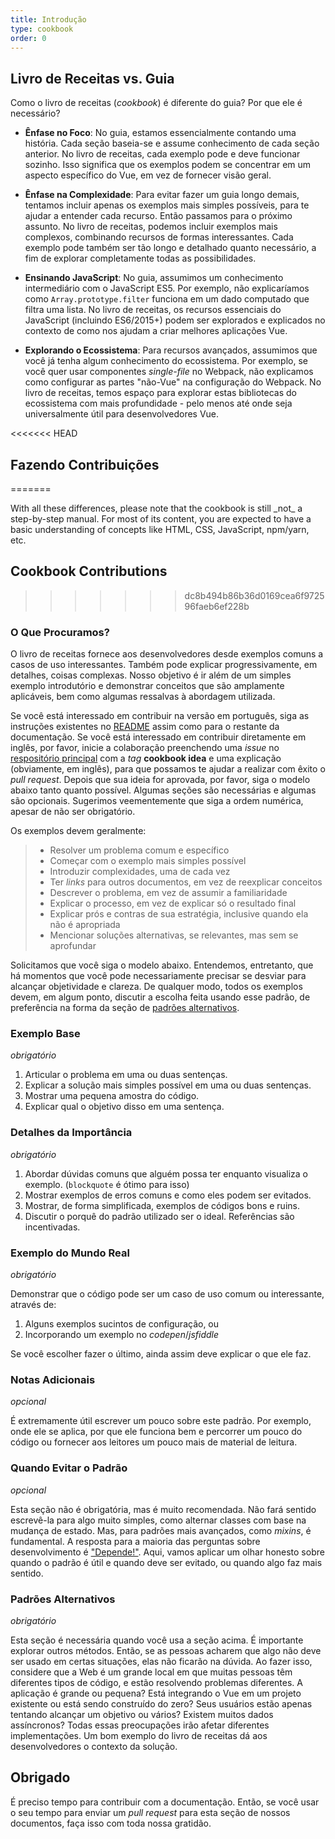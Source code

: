 ```yaml
---
title: Introdução
type: cookbook
order: 0
---
```


## Livro de Receitas vs. Guia

Como o livro de receitas (_cookbook_) é diferente do guia? Por que ele é necessário?

* **Ênfase no Foco**: No guia, estamos essencialmente contando uma história. Cada seção baseia-se e assume conhecimento de cada seção anterior. No livro de receitas, cada exemplo pode e deve funcionar sozinho. Isso significa que os exemplos podem se concentrar em um aspecto específico do Vue, em vez de fornecer visão geral.

* **Ênfase na Complexidade**: Para evitar fazer um guia longo demais, tentamos incluir apenas os exemplos mais simples possíveis, para te ajudar a entender cada recurso. Então passamos para o próximo assunto. No livro de receitas, podemos incluir exemplos mais complexos, combinando recursos de formas interessantes. Cada exemplo pode também ser tão longo e detalhado quanto necessário, a fim de explorar completamente todas as possibilidades.

* **Ensinando JavaScript**: No guia, assumimos um conhecimento intermediário com o JavaScript ES5. Por exemplo, não explicaríamos como `Array.prototype.filter` funciona em um dado computado que filtra uma lista. No livro de receitas, os recursos essenciais do JavaScript (incluindo ES6/2015+) podem ser explorados e explicados no contexto de como nos ajudam a criar melhores aplicações Vue.

* **Explorando o Ecossistema**: Para recursos avançados, assumimos que você já tenha algum conhecimento do ecossistema. Por exemplo, se você quer usar componentes _single-file_ no Webpack, não explicamos como configurar as partes "não-Vue" na configuração do Webpack. No livro de receitas, temos espaço para explorar estas bibliotecas do ecossistema com mais profundidade - pelo menos até onde seja universalmente útil para desenvolvedores Vue.

<<<<<<< HEAD
## Fazendo Contribuições
=======
<p class="tip">With all these differences, please note that the cookbook is still _not_ a step-by-step manual. For most of its content, you are expected to have a basic understanding of concepts like HTML, CSS, JavaScript, npm/yarn, etc.</p>

## Cookbook Contributions
>>>>>>> dc8b494b86b36d0169cea6f972596faeb6ef228b

### O Que Procuramos?

O livro de receitas fornece aos desenvolvedores desde exemplos comuns a casos de uso interessantes. Também pode explicar progressivamente, em detalhes, coisas complexas. Nosso objetivo é ir além de um simples exemplo introdutório e demonstrar conceitos que são amplamente aplicáveis, bem como algumas ressalvas à abordagem utilizada.

Se você está interessado em contribuir na versão em português, siga as instruções existentes no [README](https://github.com/vuejs-br/br.vuejs.org/blob/master/README.md) assim como para o restante da documentação. Se você está interessado em contribuir diretamente em inglês, por favor, inicie a colaboração preenchendo uma _issue_ no [respositório principal](https://github.com/vuejs/vuejs.org) com a _tag_ **cookbook idea** e uma explicação (obviamente, em inglês), para que possamos te ajudar a realizar com êxito o _pull request_. Depois que sua ideia for aprovada, por favor, siga o modelo abaixo tanto quanto possível. Algumas seções são necessárias e algumas são opcionais. Sugerimos veementemente que siga a ordem numérica, apesar de não ser obrigatório.

Os exemplos devem geralmente:

> * Resolver um problema comum e específico
> * Começar com o exemplo mais simples possível
> * Introduzir complexidades, uma de cada vez
> * Ter _links_ para outros documentos, em vez de reexplicar conceitos
> * Descrever o problema, em vez de assumir a familiaridade
> * Explicar o processo, em vez de explicar só o resultado final
> * Explicar prós e contras de sua estratégia, inclusive quando ela não é apropriada
> * Mencionar soluções alternativas, se relevantes, mas sem se aprofundar

Solicitamos que você siga o modelo abaixo. Entendemos, entretanto, que há momentos que você pode necessariamente precisar se desviar para alcançar objetividade e clareza. De qualquer modo, todos os exemplos devem, em algum ponto, discutir a escolha feita usando esse padrão, de preferência na forma da seção de [padrões alternativos](#Padroes-Alternativos).

### Exemplo Base

_obrigatório_

1.  Articular o problema em uma ou duas sentenças.
2.  Explicar a solução mais simples possível em uma ou duas sentenças.
3.  Mostrar uma pequena amostra do código.
4.  Explicar qual o objetivo disso em uma sentença.

### Detalhes da Importância

_obrigatório_

1.  Abordar dúvidas comuns que alguém possa ter enquanto visualiza o exemplo. (`blockquote` é ótimo para isso)
2.  Mostrar exemplos de erros comuns e como eles podem ser evitados.
3.  Mostrar, de forma simplificada, exemplos de códigos bons e ruins.
4.  Discutir o porquê do padrão utilizado ser o ideal. Referências são incentivadas.

### Exemplo do Mundo Real

_obrigatório_

Demonstrar que o código pode ser um caso de uso comum ou interessante, através de:

1.  Alguns exemplos sucintos de configuração, ou
2.  Incorporando um exemplo no _codepen_/_jsfiddle_

Se você escolher fazer o último, ainda assim deve explicar o que ele faz.

### Notas Adicionais

_opcional_

É extremamente útil escrever um pouco sobre este padrão. Por exemplo, onde ele se aplica, por que ele funciona bem e percorrer um pouco do código ou fornecer aos leitores um pouco mais de material de leitura.

### Quando Evitar o Padrão

_opcional_

Esta seção não é obrigatória, mas é muito recomendada. Não fará sentido escrevê-la para algo muito simples, como alternar classes com base na mudança de estado. Mas, para padrões mais avançados, como _mixins_, é fundamental. A resposta para a maioria das perguntas sobre desenvolvimento é ["Depende!"](https://codepen.io/rachsmith/pen/YweZbG). Aqui, vamos aplicar um olhar honesto sobre quando o padrão é útil e quando deve ser evitado, ou quando algo faz mais sentido.

### Padrões Alternativos

_obrigatório_

Esta seção é necessária quando você usa a seção acima. É importante explorar outros métodos. Então, se as pessoas acharem que algo não deve ser usado em certas situações, elas não ficarão na dúvida. Ao fazer isso, considere que a Web é um grande local em que muitas pessoas têm diferentes tipos de código, e estão resolvendo problemas diferentes. A aplicação é grande ou pequena? Está integrando o Vue em um projeto existente ou está sendo construído do zero? Seus usuários estão apenas tentando alcançar um objetivo ou vários? Existem muitos dados assíncronos? Todas essas preocupações irão afetar diferentes implementações. Um bom exemplo do livro de receitas dá aos desenvolvedores o contexto da solução.

## Obrigado

É preciso tempo para contribuir com a documentação. Então, se você usar o seu tempo para enviar um _pull request_ para esta seção de nossos documentos, faça isso com toda nossa gratidão.
